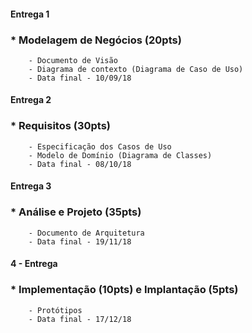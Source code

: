#### Entrega 1

###  * Modelagem de Negócios (20pts)
		- Documento de Visão
		- Diagrama de contexto (Diagrama de Caso de Uso)
		- Data final - 10/09/18




#### Entrega 2 

###  * Requisitos (30pts)
		- Especificação dos Casos de Uso
		- Modelo de Domínio (Diagrama de Classes)
		- Data final - 08/10/18




#### Entrega 3

###  * Análise e Projeto (35pts)
		- Documento de Arquitetura
		- Data final - 19/11/18




#### 4 - Entrega

###  * Implementação (10pts) e Implantação (5pts)
		- Protótipos
		- Data final - 17/12/18


